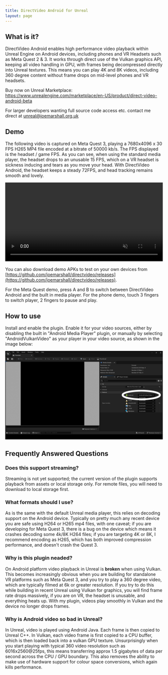 ```yaml
---
title: DirectVideo Android for Unreal
layout: page
---
```


## What is it?

DirectVideo Android enables high performance video playback within Unreal Engine on Android devices, including phones and VR Headsets such as Meta Quest 2 & 3. It works through direct use of the Vulkan graphics API, keeping all video handling in GPU, with frames being decompressed directly into Unreal textures. This means you can play 4K and 8K videos, including 360 degree content without frame drops on mid-level phones and VR headsets.

Buy now on Unreal Marketplace:
https://www.unrealengine.com/marketplace/en-US/product/direct-video-android-beta

For larger developers wanting full source code access etc. contact me direct at unreal@joemarshall.org.uk

## Demo

The following video is captured on Meta Quest 3, playing a 7680x4096 x 30 FPS H265 MP4 file encoded at a bitrate of 50000 kb/s. The FPS displayed is the headset / game FPS. As you can see, when using the standard media player, the headset drops to an unusable 15 FPS, which on a VR headset is sickness inducing and tears as you move your head. With DirectVideo Android, the headset keeps a steady 72FPS, and head tracking remains smooth and lovely. 

<video width="100%"  controls autoplay muted loop>
<source src="images/directvideo_comparison.mp4" type="video/mp4">
</video>

You can also download demo APKs to test on your own devices from [https://github.com/joemarshall/directvideo/releases](https://github.com/joemarshall/directvideo/releases).

For the Meta Quest demo, press A and B to switch between DirectVideo Android and the built in media player. For the phone demo, touch 3 fingers to switch player, 2 fingers to pause and play.


## How to use

Install and enable the plugin. Enable it for your video sources, either by disabling the built in "Android Media Player" plugin, or manually by selecting "AndroidVulkanVideo" as your player in your video source, as shown in the image below:

![Select AndroidVulkanVideo in your video source under Player Overrides ](images/select_player.png)

## Frequently Answered Questions

### Does this support streaming?
Streaming is not yet supported; the current version of the plugin supports playback from assets or local storage only. For remote files, you will need to download to local storage first. 

### What formats should I use?
As is the same with the default Unreal media player, this relies on decoding support on the Android device. Typically on pretty much any recent device you are safe using H264 or H265 mp4 files, with one caveat; if you are developing for Meta Quest 3, there is a bug on the device which means it crashes decoding some 4k/8K H264 files; if you are targeting 4K or 8K, I recommend encoding as H265, which has both improved compression performance, and doesn't crash the Quest 3.

### Why is this plugin neaded?

On Android platform video playback in Unreal is **broken** when using Vulkan. This becomes increasingly obvious when you are building for standalone VR platforms such as Meta Quest 3, and you try to play a 360 degree video, which are typically filmed at 6k or greater resolution. If you try to do this while building in recent Unreal using Vulkan for graphics, you will find frame rate drops massively, if you are on VR, the headset is unusable, and everything heats up. With my plugin, videos play smoothly in Vulkan and the device no longer drops frames. 

### Why is Android video so bad in Unreal?
In Unreal, video is played using Android Java. Each frame is then copied to Unreal C++. In Vulkan, each video frame is first copied to a CPU buffer, which is then loaded back into a vulkan GPU texture. Unsurprisingly when you start playing with typical 360 video resolution such as 6016x2560@25fps, this means transferring approx 1.5 gigabytes of data per second across the CPU / GPU boundary. This also removes the ability to make use of hardware support for colour space conversions, which again kills performance.


